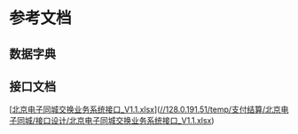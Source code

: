 # 参考文档

## 数据字典

## 接口文档

\[[北京电子同城交换业务系统接口\_V1.1.xlsx](file://128.0.191.51/temp/支付结算/北京电子同城/接口设计/北京电子同城交换业务系统接口_V1.1.xlsx "128.0.191.51\temp\支付结算\北京电子同城\接口设计\北京电子同城交换业务系统接口\_V1.1.xlsx")\]\([//128.0.191.51/temp/支付结算/北京电子同城/接口设计/北京电子同城交换业务系统接口\_V1.1.xlsx](file://128.0.191.51/temp/支付结算/北京电子同城/接口设计/北京电子同城交换业务系统接口_V1.1.xlsx "128.0.191.51\temp\支付结算\北京电子同城\接口设计\北京电子同城交换业务系统接口\_V1.1.xlsx")\)

